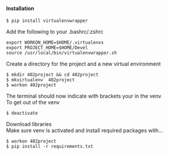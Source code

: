 #### Installation  
    $ pip install virtualenvwrapper  

Add the following to your .bashrc/.zshrc  
```
export WORKON_HOME=$HOME/.virtualenvs  
export PROJECT_HOME=$HOME/Devel  
source /usr/local/bin/virtualenvwrapper.sh  
```
Create a directory for the project and a new virtual environment  
```
$ mkdir 402project && cd 402project   
$ mkvirtualenv  402project  
$ workon 402project  
```

The terminal should now indicate with brackets your in the venv  
To get out of the venv  
```
$ deactivate   
```

Download libraries  
Make sure venv is activated and install required packages with...   
```
$ workon 402project  
$ pip install -r requirements.txt  
```
